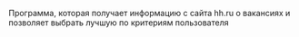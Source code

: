 Программа, которая получает информацию с сайта hh.ru о вакансиях и позволяет выбрать лучшую по критериям пользователя
